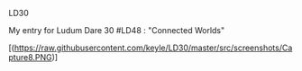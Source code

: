 LD30

My entry for Ludum Dare 30 #LD48 : "Connected Worlds"

[(https://raw.githubusercontent.com/keyle/LD30/master/src/screenshots/Capture8.PNG)]
